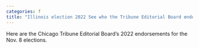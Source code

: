 ```yaml
---
categories: f
title: "Illinois election 2022 See who the Tribune Editorial Board endorsed — plus how the candidates answered our questions"
---
```

Here are the Chicago Tribune Editorial Board’s 2022 endorsements for the Nov. 8 elections.